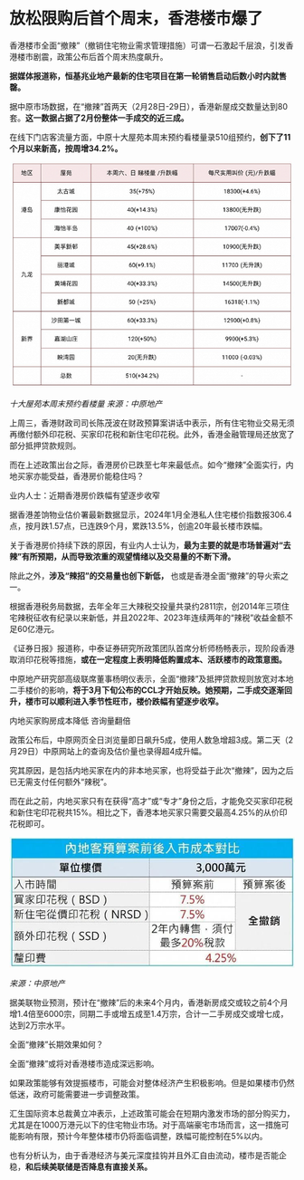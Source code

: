 # 放松限购后首个周末，香港楼市爆了

香港楼市全面“撤辣”（撤销住宅物业需求管理措施）可谓一石激起千层浪，引发香港楼市剧震，政策公布后首个周末热度飙升。

**据媒体报道称，恒基兆业地产最新的住宅项目在第一轮销售启动后数小时内就售罄。**

据中原市场数据，在“撤辣”首两天（2月28日-29日），香港新屋成交数量达到80套。**这一数据占据了2月份整体一手成交的近三成。**

在线下门店客流量方面，中原十大屋苑本周末预约看楼量录510组预约，**创下了11个月以来新高，按周增34.2%。**

![70b9911e218ee9d9712f6c2c1cc96c15.jpg](https://raw.githubusercontent.com/qqhsx/qqnews_image/main/2024/03/03/放松限购后首个周末，香港楼市爆了/70b9911e218ee9d9712f6c2c1cc96c15.jpg)

_十大屋苑本周末预约看楼量 来源：中原地产_

上周三，香港财政司司长陈茂波在财政预算案讲话中表示，所有住宅物业交易无须再缴付额外印花税、买家印花税和新住宅印花税。此外，香港金融管理局还放宽了部分抵押贷款规则。

而在上述政策出台之际，香港房价已跌至七年来最低点。如今“撤辣”全面实行，内地买家亦能受益，香港房价能稳住吗？

业内人士：近期香港房价跌幅有望逐步收窄

据香港差饷物业估价署最新数据显示，2024年1月全港私人住宅楼价指数报306.4点，按月跌1.57点，已连跌9个月，累跌13.5%，创逾20年最长楼市跌幅。

关于香港房价持续下跌的原因，有业内人士认为，**最为主要的就是市场普遍对“去辣”有所预期，从而导致浓重的观望情绪以及交易量的不断下滑。**

除此之外，**涉及“辣招”的交易量也创下新低，** 也或是香港全面“撤辣”的导火索之一。

根据香港税务局数据，去年全年三大辣税交投量共录约2811宗，创2014年三项住宅辣税征收有纪录以来新低，并且2022年、2023年连续两年的“辣税”收益金额不足60亿港元。

《证券日报》报道称，中泰证券研究所政策团队首席分析师杨畅表示，现阶段香港取消印花税等措施，**或在一定程度上表明降低购置成本、活跃楼市的政策意图。**

中原地产研究部高级联席董事杨明仪表示，全面“撤辣”及抵押贷款规则放宽对本地二手楼价的影响，**将于3月下旬公布的CCL才开始反映。她预期，二手成交逐渐回升，楼市可以顺利进入季节性旺市，楼价跌幅有望逐步收窄。**

内地买家购房成本降低 咨询量翻倍

政策公布后，中原网页全日浏览量即日飙升5成，使用人数急增超3成。第二天（2月29日）中原网站上的查询及估价量也录得超4成升幅。

究其原因，是包括内地买家在内的非本地买家，也将受益于此次“撤辣”，因为之后已无需支付任何额外“辣税”。

而在此之前，内地买家只有在获得“高才”或“专才”身份之后，才能免交买家印花税和新住宅印花税共15%。相比之下，香港本地买家只需要交最高4.25%的从价印花税即可。

![593b39dbc3646effdb983dafe7548794.jpg](https://raw.githubusercontent.com/qqhsx/qqnews_image/main/2024/03/03/放松限购后首个周末，香港楼市爆了/593b39dbc3646effdb983dafe7548794.jpg)

_来源：中原地产_

据美联物业预测，预计在“撤辣”后的未来4个月内，香港新房成交或较之前4个月增1.4倍至6000宗，同期二手或增五成至1.4万宗，合计一二手房成交或增七成，达到2万宗水平。

全面“撤辣”长期效果如何？

全面“撤辣”或将对香港楼市造成深远影响。

如果政策能够有效提振楼市，可能会对整体经济产生积极影响。但是如果楼市仍然低迷，政府可能需要进一步调整政策。

汇生国际资本总裁黄立冲表示，上述政策可能会在短期内激发市场的部分购买力，尤其是在1000万港元以下的住宅物业市场。对于高端豪宅市场而言，这一措施可能影响有限，预计今年整体楼市仍将面临调整，跌幅可能控制在5%以内。

也有分析认为，由于香港经济与美元深度挂钩并且外汇自由流动，楼市是否能企稳，**和后续美联储是否降息有直接关系。**

